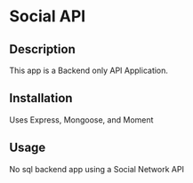 # Social API 

## Description
This app is a Backend only API Application.

## Installation
Uses Express, Mongoose, and Moment 

## Usage
No sql backend app using a Social Network API 